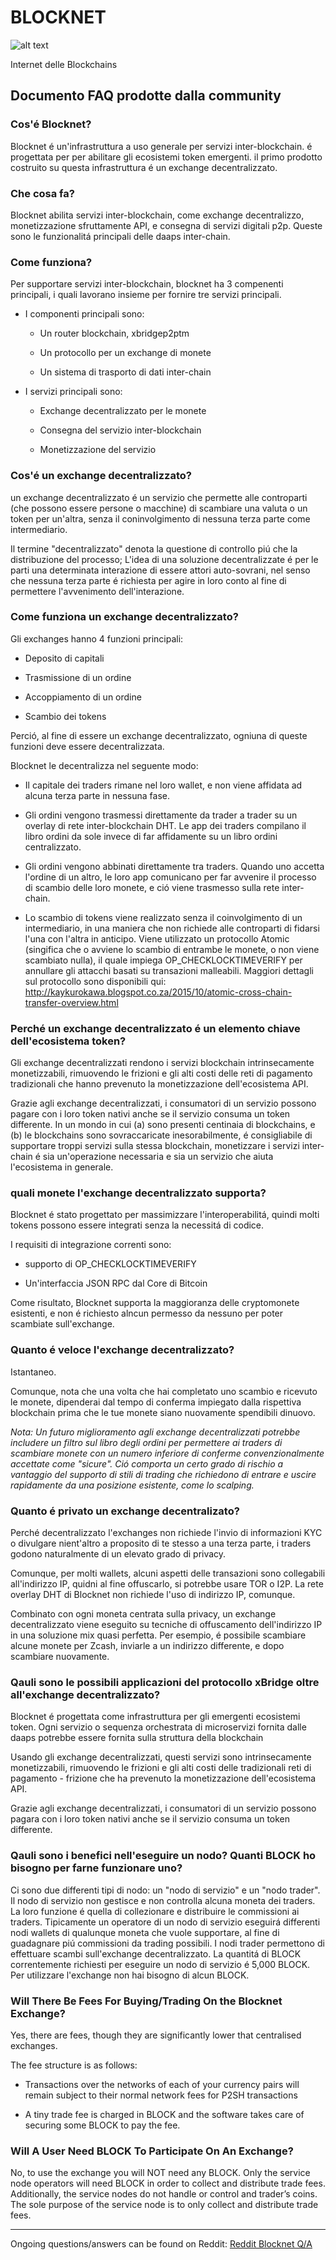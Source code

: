 # BLOCKNET

![alt text](https://github.com/BlocknetDX/blocknet-docs/blob/master/pictures/block.PNG "Logo Title Text 1")

Internet delle Blockchains


## Documento FAQ prodotte dalla community


### Cos'é Blocknet?
Blocknet é un'infrastruttura a uso generale per servizi inter-blockchain. é progettata per per abilitare gli ecosistemi token emergenti. il primo prodotto costruito su questa infrastruttura é un exchange decentralizzato.

### Che cosa fa?
Blocknet abilita servizi inter-blockchain, come exchange decentralizzo, monetizzazione sfruttamente API, e consegna di servizi digitali p2p. Queste sono le funzionalitá principali delle daaps inter-chain.

### Come funziona?
Per supportare servizi inter-blockchain, blocknet ha 3 compenenti principali, i quali lavorano insieme per fornire tre servizi principali.

* I componenti principali sono:

  * Un router blockchain, xbridgep2ptm

  * Un protocollo per un exchange di monete

  * Un sistema di trasporto di dati inter-chain

* I servizi principali sono:

  * Exchange decentralizzato per le monete

  * Consegna del servizio inter-blockchain

  * Monetizzazione del servizio
  
  
### Cos'é un exchange decentralizzato?
un exchange decentralizzato é un servizio che permette alle controparti (che possono essere persone o macchine) di scambiare una valuta o un token per un'altra, senza il coninvolgimento di nessuna terza parte come intermediario.

Il termine "decentralizzato" denota la questione di controllo piú che la distribuzione del processo; L'idea di una soluzione decentralizzate é per le parti  una determinata interazione di essere attori auto-sovrani, nel senso che nessuna terza parte é richiesta per agire in loro conto al fine di permettere l'avvenimento dell'interazione.

### Come funziona un exchange decentralizzato?
Gli exchanges hanno 4 funzioni principali:

  * Deposito di capitali

  * Trasmissione di un ordine

  * Accoppiamento di un ordine

  * Scambio dei tokens

Perció, al fine di essere un exchange decentralizzato, ogniuna di queste funzioni deve essere decentralizzata.

Blocknet le decentralizza nel seguente modo:

* Il capitale dei traders rimane nel loro wallet, e non viene affidata ad alcuna terza parte in nessuna fase.

* Gli ordini vengono trasmessi direttamente da trader a trader su un overlay di rete inter-blockchain DHT. Le app dei traders compilano il libro ordini da sole invece di far affidamente su un libro ordini centralizzato.

* Gli ordini vengono abbinati direttamente tra traders. Quando uno accetta l'ordine di un altro, le loro app comunicano per far avvenire il processo di scambio delle loro monete, e ció viene trasmesso sulla rete inter-chain.

* Lo scambio di tokens viene realizzato senza il coinvolgimento di un intermediario, in una maniera che non richiede alle controparti di fidarsi l'una con l'altra in anticipo. Viene utilizzato un protocollo Atomic (singifica che o avviene lo scambio di entrambe le monete, o non viene scambiato nulla), il quale impiega  OP_CHECKLOCKTIMEVERIFY per annullare gli attacchi basati su transazioni malleabili. Maggiori dettagli sul protocollo sono disponibili qui: http://kaykurokawa.blogspot.co.za/2015/10/atomic-cross-chain-transfer-overview.html

### Perché un exchange decentralizzato é un elemento chiave dell'ecosistema token?
Gli exchange decentralizzati rendono i servizi blockchain intrinsecamente monetizzabili, rimuovendo le frizioni e gli alti costi delle reti di pagamento tradizionali che hanno prevenuto la monetizzazione dell'ecosistema API.

Grazie agli exchange decentralizzati, i consumatori di un servizio possono pagare con i loro token nativi anche se il servizio consuma un token differente. In un mondo in cui (a) sono presenti centinaia di blockchains, e (b) le blockchains sono sovraccaricate inesorabilmente, é consigliabile di supportare troppi servizi sulla stessa blockchain, monetizzare i servizi inter-chain é sia un'operazione necessaria e sia un servizio che aiuta l'ecosistema in generale.

### quali monete l'exchange decentralizzato supporta?
Blocknet é stato progettato per massimizzare l'interoperabilitá, quindi molti tokens possono essere integrati senza la necessitá di codice.

I requisiti di integrazione correnti sono:

* supporto di OP_CHECKLOCKTIMEVERIFY

* Un'interfaccia JSON RPC dal Core di Bitcoin

Come risultato, Blocknet supporta la maggioranza delle cryptomonete esistenti, e non é richiesto alncun permesso da nessuno per poter scambiate sull'exchange.


### Quanto é veloce l'exchange decentralizzato?
Istantaneo.

Comunque, nota che una volta che hai completato uno scambio e ricevuto le monete, dipenderai dal tempo di conferma impiegato dalla rispettiva blockchain prima che le tue monete siano nuovamente spendibili dinuovo.

*Nota: Un futuro miglioramento agli exchange decentralizzati potrebbe includere un filtro sul libro degli ordini per permettere ai traders di scambiare monete con un numero inferiore di conferme convenzionalmente accettate come "sicure". Ció comporta un certo grado di rischio a vantaggio del supporto di stili di trading che richiedono di entrare e uscire rapidamente  da una posizione esistente, come lo scalping.*

### Quanto é privato un exchange decentralizato?
Perché decentralizzato l'exchanges non richiede l'invio di informazioni KYC o divulgare nient'altro a proposito di te stesso a una terza parte, i traders godono naturalmente di un elevato grado di privacy.

Comunque, per molti wallets, alcuni aspetti delle transazioni sono collegabili all'indirizzo IP, quidni al fine offuscarlo, si potrebbe usare TOR o I2P. La rete overlay DHT di Blocknet non richiede l'uso di indirizzo IP, comunque.

Combinato con ogni moneta centrata sulla privacy, un exchange decentralizzato viene eseguito su tecniche di offuscamento dell'indirizzo IP in una soluzione mix quasi perfetta. Per esempio, é possibile scambiare alcune monete per Zcash, inviarle a un indirizzo differente, e dopo scambiare nuovamente.

### Qauli sono le possibili applicazioni del protocollo xBridge oltre all'exchange decentralizzato?
Blocknet é progettata come infrastruttura per gli emergenti ecosistemi token. Ogni servizio o sequenza orchestrata di microservizi fornita dalle daaps potrebbe essere fornita sulla struttura della blockchain

Usando gli exchange decentralizzati, questi servizi sono intrinsecamente monetizzabili, rimuovendo le frizioni e gli alti costi delle tradizionali reti di pagamento - frizione che ha prevenuto la monetizzazione dell'ecosistema API.

Grazie agli exchange decentralizzati, i consumatori di un servizio possono pagara con i loro token nativi anche se il servizio consuma un token differente.

### Qauli sono i benefici nell'eseguire un nodo? Quanti BLOCK ho bisogno per farne funzionare uno?
Ci sono due differenti tipi di nodo: un "nodo di servizio" e un "nodo trader". Il nodo di servizio non gestisce e non controlla alcuna moneta dei traders. La loro funzione é quella di collezionare e distribuire le commissioni ai traders. Tipicamente un operatore di un nodo di servizio eseguirá differenti nodi wallets di qualunque moneta che vuole supportare, al fine di guadagnare piú commissioni da trading possibili. I nodi trader permettono di effettuare scambi sull'exchange decentralizzato. La quantitá di BLOCK correntemente richiesti per eseguire un nodo di servizio é 5,000 BLOCK. Per utilizzare l'exchange non hai bisogno di alcun BLOCK. 
 
### Will There Be Fees For Buying/Trading On the Blocknet Exchange?
Yes, there are fees, though they are significantly lower that centralised exchanges.

The fee structure is as follows:
  * Transactions over the networks of each of your currency pairs will remain subject to their normal network fees for P2SH transactions

  * A tiny trade fee is charged in BLOCK and the software takes care of securing some BLOCK to pay the fee.


### Will A User Need BLOCK To Participate On An Exchange?
No, to use the exchange you will NOT need any BLOCK. Only the service node operators will need BLOCK in order to collect and distribute trade fees. Additionally, the service nodes do not handle or control and trader’s coins. The sole purpose of the service node is to only collect and distribute trade fees.

---
Ongoing questions/answers can be found on Reddit: [Reddit Blocknet Q/A](https://www.reddit.com/r/theblocknet/comments/676buj/ask_anything_about_blocknet_qa/)
